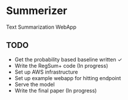 # Summerizer

Text Summarization WebApp 

## TODO

- Get the probability based baseline written ✓
- Write the RegSum+ code (In progress)
- Set up AWS infrastructure
- Set up example webapp for hitting endpoint
- Serve the model
- Write the final paper (In progress)
